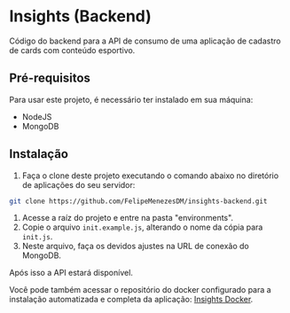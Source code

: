# Insights (Backend)
Código do backend para a API de consumo de uma aplicação de cadastro de cards com conteúdo esportivo.

## Pré-requisitos
Para usar este projeto, é necessário ter instalado em sua máquina:

- NodeJS
- MongoDB

## Instalação
1. Faça o clone deste projeto executando o comando abaixo no diretório de aplicações do seu servidor:
  ```bash
  git clone https://github.com/FelipeMenezesDM/insights-backend.git
  ```
1. Acesse a raíz do projeto e entre na pasta "environments".
1. Copie o arquivo `init.example.js`, alterando o nome da cópia para `init.js`.
1. Neste arquivo, faça os devidos ajustes na URL de conexão do MongoDB.

Após isso a API estará disponível.

Você pode também acessar o repositório do docker configurado para a instalação automatizada e completa da aplicação: [Insights Docker](https://github.com/FelipeMenezesDM/insights-docker.git).
